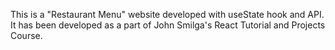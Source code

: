This is a "Restaurant Menu" website developed with useState hook and API. It has been developed as a part of John Smilga's React Tutorial and Projects Course.




